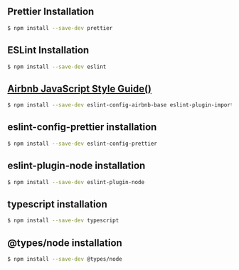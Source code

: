 ## Prettier Installation

```sh
$ npm install --save-dev prettier
```

## ESLint Installation

```sh
$ npm install --save-dev eslint
```

## [Airbnb JavaScript Style Guide()](https://github.com/airbnb/javascript)

```sh
$ npm install --save-dev eslint-config-airbnb-base eslint-plugin-import
```

## eslint-config-prettier installation

```sh
$ npm install --save-dev eslint-config-prettier
```

## eslint-plugin-node installation

```sh
$ npm install --save-dev eslint-plugin-node
```

## typescript installation

```sh
$ npm install --save-dev typescript
```

## @types/node installation

```sh
$ npm install --save-dev @types/node
```
